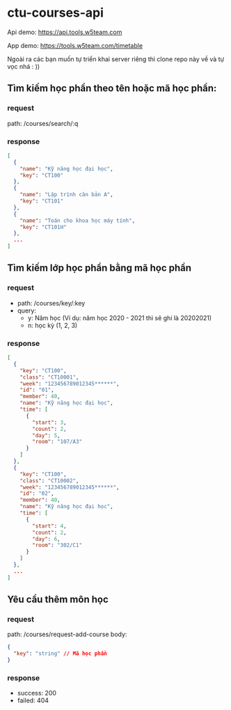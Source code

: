 # ctu-courses-api

Api demo: https://api.tools.w5team.com

App demo: https://tools.w5team.com/timetable

Ngoài ra các bạn muốn tự triển khai server riêng thì clone repo này về và tự vọc nhá : ))

## Tìm kiếm học phần theo tên hoặc mã học phần:

### request

path: /courses/search/:q

### response

```json
[
  {
    "name": "Kỹ năng học đại học",
    "key": "CT100"
  },
  {
    "name": "Lập trình căn bản A",
    "key": "CT101"
  },
  {
    "name": "Toán cho khoa học máy tính",
    "key": "CT101H"
  },
  ...
]
```

## Tìm kiếm lớp học phần bằng mã học phần

### request

- path: /courses/key/:key
- query:
  - y: Năm học (Ví dụ: năm học 2020 - 2021 thì sẽ ghi là 20202021)
  - n: học kỳ (1, 2, 3)

### response

```json
[
  {
    "key": "CT100",
    "class": "CT10001",
    "week": "123456789012345******",
    "id": "01",
    "member": 40,
    "name": "Kỹ năng học đại học",
    "time": [
      {
        "start": 3,
        "count": 2,
        "day": 5,
        "room": "107/A3"
      }
    ]
  },
  {
    "key": "CT100",
    "class": "CT10002",
    "week": "123456789012345******",
    "id": "02",
    "member": 40,
    "name": "Kỹ năng học đại học",
    "time": [
      {
        "start": 4,
        "count": 2,
        "day": 6,
        "room": "302/C1"
      }
    ]
  },
  ...
]
```

## Yêu cầu thêm môn học

### request

path: /courses/request-add-course
body:

```json
{
  "key": "string" // Mã học phần
}
```

### response
- success: 200
- failed: 404
